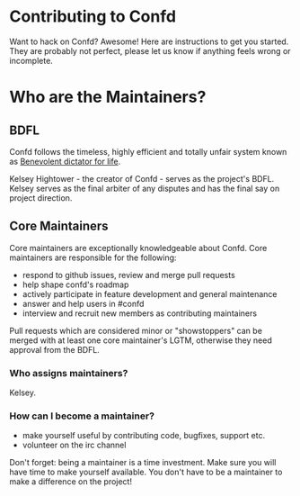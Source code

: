 # Contributing to Confd

Want to hack on Confd? Awesome! Here are instructions to get you started. They are probably not
perfect, please let us know if anything feels wrong or incomplete.

# Who are the Maintainers?

## BDFL

Confd follows the timeless, highly efficient and totally unfair system known as [Benevolent dictator
for life](http://en.wikipedia.org/wiki/Benevolent_Dictator_for_Life).

Kelsey Hightower - the creator of Confd - serves as the project's BDFL. Kelsey serves as the final
arbiter of any disputes and has the final say on project direction.

## Core Maintainers

Core maintainers are exceptionally knowledgeable about Confd. Core maintainers are responsible for
the following:

 - respond to github issues, review and merge pull requests
 - help shape confd's roadmap
 - actively participate in feature development and general maintenance
 - answer and help users in #confd
 - interview and recruit new members as contributing maintainers

Pull requests which are considered minor or "showstoppers" can be merged with at least one core maintainer's
LGTM, otherwise they need approval from the BDFL.

### Who assigns maintainers?

Kelsey.

### How can I become a maintainer?

 - make yourself useful by contributing code, bugfixes, support etc.
 - volunteer on the irc channel

Don't forget: being a maintainer is a time investment. Make sure you will have time to make
yourself available. You don't have to be a maintainer to make a difference on the project!
